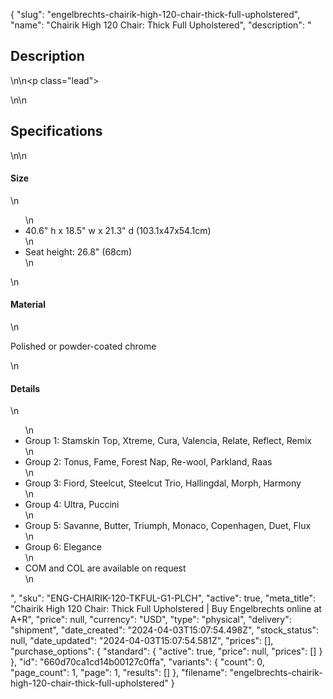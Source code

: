 {
  "slug": "engelbrechts-chairik-high-120-chair-thick-full-upholstered",
  "name": "Chairik High 120 Chair: Thick Full Upholstered",
  "description": "<h2>Description</h2>\n<!-- split -->\n<p class=\"lead\"> </p>\n<!-- split -->\n<h2>Specifications</h2>\n<!-- split -->\n<h4>Size</h4>\n<ul>\n<li>40.6\" h x 18.5\" w x 21.3\" d (103.1x47x54.1cm)</li>\n<li>Seat height: 26.8\" (68cm)</li>\n</ul>\n<h4>Material</h4>\n<p>Polished or powder-coated chrome</p>\n<h4>Details</h4>\n<ul>\n<li>Group 1: Stamskin Top, Xtreme, Cura, Valencia, Relate, Reflect, Remix</li>\n<li>Group 2: Tonus, Fame, Forest Nap, Re-wool, Parkland, Raas</li>\n<li>Group 3: Fiord, Steelcut, Steelcut Trio, Hallingdal, Morph, Harmony</li>\n<li>Group 4: Ultra, Puccini</li>\n<li>Group 5: Savanne, Butter, Triumph, Monaco, Copenhagen, Duet, Flux</li>\n<li>Group 6: Elegance</li>\n<li>COM and COL are available on request</li>\n</ul>",
  "sku": "ENG-CHAIRIK-120-TKFUL-G1-PLCH",
  "active": true,
  "meta_title": "Chairik High 120 Chair: Thick Full Upholstered | Buy Engelbrechts online at A+R",
  "price": null,
  "currency": "USD",
  "type": "physical",
  "delivery": "shipment",
  "date_created": "2024-04-03T15:07:54.498Z",
  "stock_status": null,
  "date_updated": "2024-04-03T15:07:54.581Z",
  "prices": [],
  "purchase_options": {
    "standard": {
      "active": true,
      "price": null,
      "prices": []
    }
  },
  "id": "660d70ca1cd14b00127c0ffa",
  "variants": {
    "count": 0,
    "page_count": 1,
    "page": 1,
    "results": []
  },
  "filename": "engelbrechts-chairik-high-120-chair-thick-full-upholstered"
}